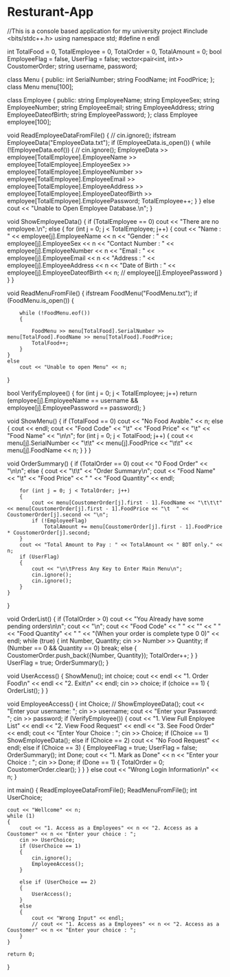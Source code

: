 # Resturant-App
//This is a console based application for my university project
#include <bits/stdc++.h>
using namespace std;
#define n endl

int TotalFood = 0, TotalEmployee = 0, TotalOrder = 0, TotalAmount = 0;
bool EmployeeFlag = false, UserFlag = false;
vector<pair<int, int>> CoustomerOrder;
string username, password;

class Menu
{
public:
    int SerialNumber;
    string FoodName;
    int FoodPrice;
};
class Menu menu[100];

class Employee
{
public:
    string EmployeeName;
    string EmployeeSex;
    string EmployeeNumber;
    string EmployeeEmail;
    string EmployeeAddress;
    string EmployeeDateofBirth;
    string EmployeePassword;
};
class Employee employee[100];

void ReadEmployeeDataFromFile()
{
    // cin.ignore();
    ifstream EmployeeData("EmployeeData.txt");
    if (EmployeeData.is_open())
    {
        while (!EmployeeData.eof())
        {
            // cin.ignore();
            EmployeeData >> employee[TotalEmployee].EmployeeName >> employee[TotalEmployee].EmployeeSex >> employee[TotalEmployee].EmployeeNumber >> employee[TotalEmployee].EmployeeEmail >> employee[TotalEmployee].EmployeeAddress >> employee[TotalEmployee].EmployeeDateofBirth >> employee[TotalEmployee].EmployeePassword;
            TotalEmployee++;
        }
    }
    else
        cout << "Unable to Open Employee Database.\n";
}

void ShowEmployeeData()
{
    if (TotalEmployee == 0)
        cout << "There are no employee.\n";
    else
    {
        for (int j = 0; j < TotalEmployee; j++)
        {
            cout << "Name : " << employee[j].EmployeeName << n << "Gender : " << employee[j].EmployeeSex << n << "Contact Number : " << employee[j].EmployeeNumber << n << "Email : " << employee[j].EmployeeEmail << n << "Address : " << employee[j].EmployeeAddress << n << "Date of Birth : " << employee[j].EmployeeDateofBirth << n; // employee[j].EmployeePassword
        }
    }
}

void ReadMenuFromFile()
{
    ifstream FoodMenu("FoodMenu.txt");
    if (FoodMenu.is_open())
    {

        while (!FoodMenu.eof())
        {

            FoodMenu >> menu[TotalFood].SerialNumber >> menu[TotalFood].FoodName >> menu[TotalFood].FoodPrice;
            TotalFood++;
        }
    }
    else
        cout << "Unable to open Menu" << n;
}

bool VerifyEmployee()
{
    for (int j = 0; j < TotalEmployee; j++)
        return (employee[j].EmployeeName == username && employee[j].EmployeePassword == password);
}

void ShowMenu()
{
    if (TotalFood == 0)
        cout << "No Food Avable." << n;
    else
    {
        cout << endl;
        cout << "Food Code"
             << "\t"
             << "Food Price"
             << "\t"
             << "Food Name"
             << "\n\n";
        for (int j = 0; j < TotalFood; j++)
        {
            cout << menu[j].SerialNumber << "\t\t" << menu[j].FoodPrice << "\t\t" << menu[j].FoodName << n;
        }
    }
}

void OrderSummary()
{
    if (TotalOrder == 0)
        cout << "0 Food Order"
             << "\n\n";
    else
    {
        cout << "\t\t"
             << "Order Summary\n";
        cout << "Food Name"
             << "\t"
             << "Food Price"
             << " "
             << "Food Quantity" << endl;

        for (int j = 0; j < TotalOrder; j++)
        {
            cout << menu[CoustomerOrder[j].first - 1].FoodName << "\t\t\t" << menu[CoustomerOrder[j].first - 1].FoodPrice << "\t  " << CoustomerOrder[j].second << "\n";
            if (!EmployeeFlag)
                TotalAmount += menu[CoustomerOrder[j].first - 1].FoodPrice * CoustomerOrder[j].second;
        }
        cout << "Total Amount to Pay : " << TotalAmount << " BDT only." << n;
        if (UserFlag)
        {
            cout << "\n\tPress Any Key to Enter Main Menu\n";
            cin.ignore();
            cin.ignore();
        }
    }
}

void OrderList()
{
    if (TotalOrder > 0)
        cout << "You Already have some pending orders\n\n";
    cout << "\n";
    cout << "Food Code"
         << " "
         << "<space>"
         << " "
         << "Food Quantity"
         << " "
         << "(When your order is complete type 0 0)" << endl;
    while (true)
    {
        int Number, Quantity;
        cin >> Number >> Quantity;
        if (Number == 0 && Quantity == 0)
            break;
        else
        {
            CoustomerOrder.push_back({Number, Quantity});
            TotalOrder++;
        }
    }
    UserFlag = true;
    OrderSummary();
}

void UserAccess()
{
    ShowMenu();
    int choice;
    cout << endl
         << "1. Order Food\n"
         << endl
         << "2. Exit\n"
         << endl;
    cin >> choice;
    if (choice == 1)
    {
        OrderList();
    }
}
	
void EmployeeAccess()
{
    int Choice;
    // ShowEmployeeData();
    cout << "Enter your username: ";
    cin >> username;
    cout << "Enter your Password: ";
    cin >> password;
    if (VerifyEmployee())
    {
        cout << "1. View Full Enployee List" << endl
             << "2. View Food Request" << endl
             << "3. See Food Order" << endl;
        cout << "Enter Your Choice : ";
        cin >> Choice;
        if (Choice == 1)
            ShowEmployeeData();
        else if (Choice == 2)
            cout << "No Food Request" << endl;
        else if (Choice == 3)
        {
            EmployeeFlag = true;
            UserFlag = false;
            OrderSummary();
            int Done;
            cout << "1. Mark as Done" << n << "Enter your Choice : ";
            cin >> Done;
            if (Done == 1)
            {
                TotalOrder = 0;
                CoustomerOrder.clear();
            }
        }
    }
    else
        cout << "Wrong Login Information\n"
             << n;
}
	
int main()
{
    ReadEmployeeDataFromFile();
    ReadMenuFromFile();
    int UserChoice;

    cout << "Wellcome" << n;
    while (1)
    {
        cout << "1. Access as a Employees" << n << "2. Access as a Coustomer" << n << "Enter your choice : ";
        cin >> UserChoice;
        if (UserChoice == 1)
        {
            cin.ignore();
            EmployeeAccess();
        }

        else if (UserChoice == 2)
        {
            UserAccess();
        }
        else
        {
            cout << "Wrong Input" << endl;
            // cout << "1. Access as a Employees" << n << "2. Access as a Coustomer" << n << "Enter your choice : ";
        }
    }

    return 0;
}

